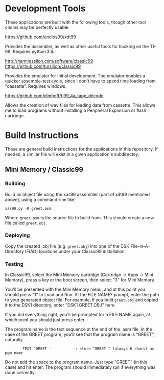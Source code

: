# Development Tools

These applications are built with the following tools, though other
tool chains may be perfectly usable:

https://github.com/endlos99/xdt99

Provides the assembler, as well as other useful tools for hacking on
the TI-99.  Requires python 3.6.

http://harmlesslion.com/software/classic99
https://github.com/tursilion/classic99

Provides the emulator for initial development.  The emulator enables a
quicker assemble-test cycle, since I don't have to spend time loading
from "cassette".  Requires windows.

https://github.com/dimhoff/ti99_4a_tape_decode

Allows the creation of wav files for loading data from cassette.  This
allows me to load programs without installing a Peripheral Expansion
or flash cartridge.


# Build Instructions

These are general build instructions for the applications in this
repository.  If needed, a similar file will exist in a given
application's subdirectoy.

## Mini Memory / Classic99

### Building

Build an object file using the xas99 assembler (part of xdt99
mentioned above), using a command-line like:

```
xas99.py -R greet.asm
```

Where `greet.asm` is the source file to build from.  This should
create a new file called `greet.obj`.

### Deploying

Copy the created .obj file (e.g. `greet.obj`) into one of the DSK
File-In-A-Directory (FIAD) locations under your Classic99
installation.

### Testing

In Classic99, select the Mini Memory cartridge (Cartridge -> Apps ->
Mini Memory), press a key at the boot screen, then select "3" for Mini
Memory.

You'll be presented with the Mini Memory menu, and at this point you
should press "1" to Load and Run.  At the FILE NAME? prompt, enter the
path to your generated object file.  For example, if you built
`greet.obj` and copied it to the DSK1 directory, enter
"DSK1.GREET.OBJ" here.

If you did everything right, you'll be prompted for a FILE NAME again,
at which point you should just press enter.

The program name is the text sequence at the end of the .asm file.  In
the case of the GREET program, you'll see that the program name is
"GREET", naturally.

```
        TEXT 'GREET '           ; store "GREET " (always 6 chars) as pgm name
```

Do not add the space to the program name.  Just type "GREET" (in this
case) and hit enter.  The program should immediately run if everything
was done correctly.
